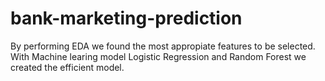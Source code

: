 # bank-marketing-prediction

By performing EDA we found the most appropiate features to be selected. With Machine learing model Logistic Regression and Random Forest we created the efficient model.
